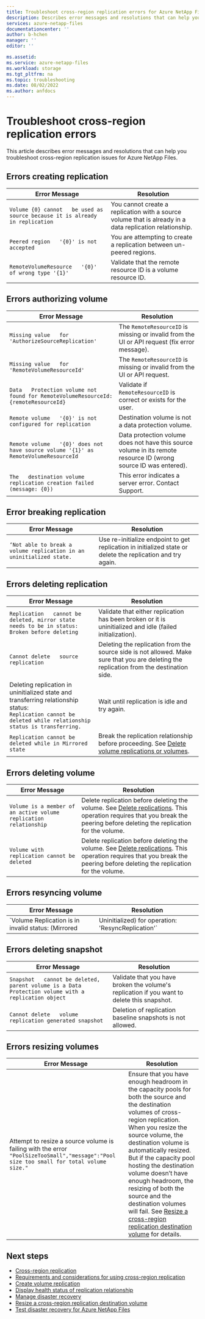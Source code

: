 ```yaml
---
title: Troubleshoot cross-region replication errors for Azure NetApp Files | Microsoft Docs
description: Describes error messages and resolutions that can help you troubleshoot cross-region replication issues for Azure NetApp Files. 
services: azure-netapp-files
documentationcenter: ''
author: b-hchen
manager: ''
editor: ''

ms.assetid:
ms.service: azure-netapp-files
ms.workload: storage
ms.tgt_pltfrm: na
ms.topic: troubleshooting
ms.date: 08/02/2022
ms.author: anfdocs
---
```

# Troubleshoot cross-region replication errors

This article describes error messages and resolutions that can help you troubleshoot cross-region replication issues for Azure NetApp Files. 

## Errors creating replication  

|     Error Message    |     Resolution    |
|-|-|
|     `Volume {0} cannot   be used as source because it is already in replication`    |     You cannot   create a replication with a source volume that is already in a data   replication relationship.    |
|     `Peered region   '{0}' is not accepted`    |     You are   attempting to create a replication between un-peered regions.    |
|     `RemoteVolumeResource   '{0}' of wrong type '{1}'`    |     Validate that   the remote resource ID is a volume resource ID.    |

## Errors authorizing volume  

|     Error Message    |     Resolution    |
|-|-|
|     `Missing value   for 'AuthorizeSourceReplication'`    |     The   `RemoteResourceID` is missing or invalid from the UI or API request (fix error   message).    |
|     `Missing value   for 'RemoteVolumeResourceId'`    |     The   `RemoteResourceID` is missing or invalid from the UI or API request.    |
|     `Data   Protection volume not found for RemoteVolumeResourceId: {remoteResourceId}`    |     Validate if   `RemoteResourceID` is correct or exists for the user.    |
|     `Remote volume   '{0}' is not configured for replication`    |     Destination   volume is not a data protection volume.    |
|     `Remote volume   '{0}' does not have source volume '{1}' as RemoteVolumeResourceId`    |     Data   protection volume does not have this source volume in its remote resource ID   (wrong source ID was entered).    |
|     `The   destination volume replication creation failed (message: {0})`    |     This error   indicates a server error. Contact Support.    |

## Error breaking replication 

| Error Message | Resolution |
|-|-|
| `‘Not able to break a volume replication in an uninitialized state.` | Use re-initialize endpoint to get replication in initialized state or delete the replication and try again. |

## Errors deleting replication

|     Error Message    |     Resolution    |
|-|-|
|     `Replication   cannot be deleted, mirror state needs to be in status: Broken before deleting`    |     Validate that   either replication has been broken or it is uninitialized and idle (failed   initialization).    |
|     `Cannot delete   source replication`    |     Deleting the   replication from the source side is not allowed. Make sure that you are   deleting the replication from the destination side.    |
| Deleting replication in uninitialized state and transferring relationship status: <br> `Replication cannot be deleted while relationship status is transferring.` | Wait until replication is idle and try again. |
| `Replication cannot be deleted while in Mirrored state` | Break the replication relationship  before proceeding. See [Delete volume replications or volumes](cross-region-replication-delete.md). |

## Errors deleting volume

|     Error Message    |     Resolution    |
|-|-|
| `Volume is a member of an active volume replication relationship`  |  Delete replication before deleting the volume. See [Delete replications](cross-region-replication-delete.md). This operation requires that you break the peering before deleting the replication for the volume. |
| `Volume with replication cannot be deleted`  |  Delete replication before deleting the volume. See [Delete replications](cross-region-replication-delete.md). This operation requires that you break the peering before deleting the replication for the volume. 

## Errors resyncing volume

|     Error Message    |     Resolution    |
|-|-|
|     `Volume Replication is in invalid status: (Mirrored|Uninitialized) for operation: 'ResyncReplication'`     |     Validate that   volume replication is in state "broken”.    |

## Errors deleting snapshot 

|     Error Message    |     Resolution    |
|-|-|
|     `Snapshot   cannot be deleted, parent volume is a Data Protection volume with a   replication object`    |     Validate that   you have broken the volume's replication if you want to delete this   snapshot.    |
|     `Cannot delete   volume replication generated snapshot`    |     Deletion of   replication baseline snapshots is not allowed.    |

## Errors resizing volumes

|     Error Message    |     Resolution    |
|-|-|
|   Attempt to resize a source volume is failing with the error `"PoolSizeTooSmall","message":"Pool size too small for total volume size."`  |  Ensure that you have enough headroom in the capacity pools for both the source and the destination volumes of cross-region replication. When you resize the source volume, the destination volume is automatically resized. But if the capacity pool hosting the destination volume doesn’t have enough headroom, the resizing of both the source and the destination volumes will fail. See [Resize a cross-region replication destination volume](azure-netapp-files-resize-capacity-pools-or-volumes.md#resize-a-cross-region-replication-destination-volume) for details.   |

## Next steps  

* [Cross-region replication](cross-region-replication-introduction.md)
* [Requirements and considerations for using cross-region replication](cross-region-replication-requirements-considerations.md)
* [Create volume replication](cross-region-replication-create-peering.md)
* [Display health status of replication relationship](cross-region-replication-display-health-status.md)
* [Manage disaster recovery](cross-region-replication-manage-disaster-recovery.md)
* [Resize a cross-region replication destination volume](azure-netapp-files-resize-capacity-pools-or-volumes.md#resize-a-cross-region-replication-destination-volume)
* [Test disaster recovery for Azure NetApp Files](test-disaster-recovery.md)
